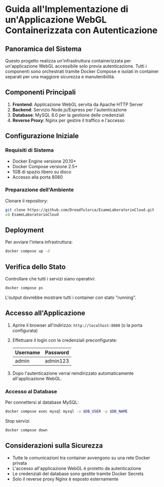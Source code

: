 # Guida all'Implementazione di un'Applicazione WebGL Containerizzata con Autenticazione

## Panoramica del Sistema

Questo progetto realizza un'infrastruttura containerizzata per un'applicazione WebGL accessibile solo previa autenticazione. Tutti i componenti sono orchestrati tramite Docker Compose e isolati in container separati per una maggiore sicurezza e manutenibilità.

## Componenti Principali

1. **Frontend**: Applicazione WebGL servita da Apache HTTP Server
2. **Backend**: Servizio Node.js/Express per l'autenticazione
3. **Database**: MySQL 8.0 per la gestione delle credenziali
4. **Reverse Proxy**: Nginx per gestire il traffico e l'accesso

## Configurazione Iniziale

### Requisiti di Sistema
- Docker Engine versione 20.10+
- Docker Compose versione 2.5+
- 1GB di spazio libero su disco
- Accesso alla porta 8080

### Preparazione dell'Ambiente

Clonare il repository:
   ```bash
   git clone https://github.com/Dreadfulorca/EsameLaboratorioCloud.git
   cd EsameLaboratorioCloud
   ```

## Deployment

Per avviare l'intera infrastruttura:
```bash
docker compose up -d 
```

## Verifica dello Stato

Controllare che tutti i servizi siano operativi:
```bash
docker compose ps
```

L'output dovrebbe mostrare tutti i container con stato "running".

## Accesso all'Applicazione

1. Aprire il browser all'indirizzo: `http://localhost:8080` (o la porta configurata)
2. Effettuare il login con le credenziali preconfigurate:

   | Username | Password   |
   |----------|------------|
   | admin    | admin123   |

3. Dopo l'autenticazione verrai reindirizzato automaticamente all'applicazione WebGL.

### Accesso al Database

Per connettersi al database MySQL:
```bash
docker compose exec mysql mysql -u $DB_USER -p $DB_NAME
```
Stop servizi
```bash
docker compose down
```
## Considerazioni sulla Sicurezza

- Tutte le comunicazioni tra container avvengono su una rete Docker privata
- L'accesso all'applicazione WebGL è protetto da autenticazione
- Le credenziali del database sono gestite tramite Docker Secrets
- Solo il reverse proxy Nginx è esposto esternamente
